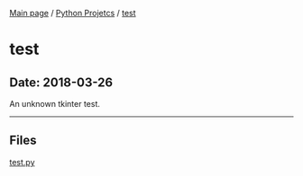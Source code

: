 [Main page](/) / [Python Projetcs](/python) / [test](/python/2018-03-26_test)

# test

## Date: 2018-03-26

An unknown tkinter test.

-----

## Files

[test.py](test.py)